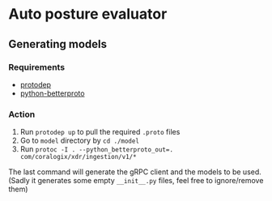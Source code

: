 # Auto posture evaluator

## Generating models
### Requirements
 * [protodep](https://github.com/stormcat24/protodep)
 * [python-betterproto](https://github.com/danielgtaylor/python-betterproto)

### Action
 1. Run `protodep up` to pull the required `.proto` files
 2. Go to `model` directory by `cd ./model`
 3. Run `protoc -I . --python_betterproto_out=.  com/coralogix/xdr/ingestion/v1/*`

The last command will generate the gRPC client and the models to be used. (Sadly it generates some empty `__init__.py` files, feel free to ignore/remove them)